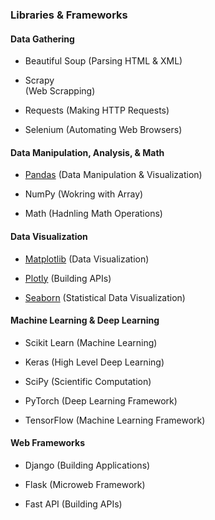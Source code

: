 ### Libraries & Frameworks

#### Data Gathering 
  - Beautiful Soup 
    (Parsing HTML & XML)
    
  - Scrapy  
    (Web Scrapping)
    
  - Requests 
    (Making HTTP Requests)
    
  - Selenium 
    (Automating Web Browsers)

#### Data Manipulation, Analysis, & Math
  - [Pandas](https://pandas.pydata.org/pandas-docs/stable/reference/io.html)
    (Data Manipulation & Visualization)
    
  - NumPy 
    (Wokring with Array)
    
  - Math 
    (Hadnling Math Operations)
  
#### Data Visualization 
  - [Matplotlib](https://matplotlib.org/stable/gallery/lines_bars_and_markers/index.html)
    (Data Visualization)
    
  - [Plotly](https://plotly.com/python/)
    (Building APIs)
    
  - [Seaborn](https://seaborn.pydata.org/tutorial/introduction.html)
    (Statistical Data Visualization)
  
#### Machine Learning & Deep Learning
  - Scikit Learn 
    (Machine Learning)
    
  - Keras 
    (High Level Deep Learning)
    
  - SciPy 
    (Scientific Computation)
    
  - PyTorch 
    (Deep Learning Framework)
    
  - TensorFlow 
    (Machine Learning Framework)
  
#### Web Frameworks
  - Django 
    (Building Applications)
    
  - Flask
    (Microweb Framework)
    
  - Fast API
    (Building APIs)
